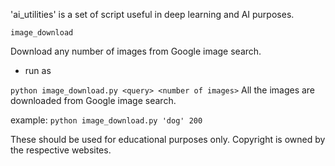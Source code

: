 'ai_utilities' is a set of script useful in deep learning and AI purposes.

`image_download`

Download any number of images from Google image search.

- run as 

`python image_download.py <query> <number of images>`
All the images are downloaded from Google image search.

example:
`python image_download.py 'dog' 200`

These should be used for educational purposes only. Copyright is owned by the respective websites.
